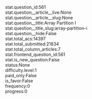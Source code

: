 stat.question_id:561  
stat.question__article__live:None  
stat.question__article__slug:None  
stat.question__title:Array Partition I  
stat.question__title_slug:array-partition-i  
stat.question__hide:False  
stat.total_acs:14397  
stat.total_submitted:21834  
stat.total_column_articles:7  
stat.frontend_question_id:561  
stat.is_new_question:False  
status:None  
difficulty.level:1  
paid_only:False  
is_favor:False  
frequency:0  
progress:0  
